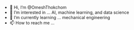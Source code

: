- 👋 Hi, I’m @OmeshThokchom
- 👀 I’m interested in ... AI, machine learning, and data science
- 🌱 I’m currently learning ... mechanical engineering
- 📫 How to reach me ... 

<!---
OmeshThokchom is a ✨ special ✨ repository because its `README.md` (this file) appears on your GitHub profile.
You can click the Preview link to take a look at your changes.
--->
